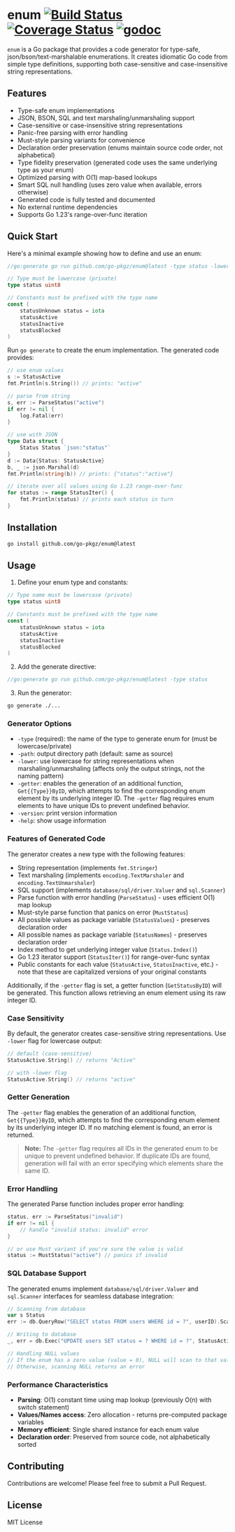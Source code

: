 # enum [![Build Status](https://github.com/go-pkgz/enum/workflows/build/badge.svg)](https://github.com/go-pkgz/enum/actions) [![Coverage Status](https://coveralls.io/repos/github/go-pkgz/enum/badge.svg?branch=master)](https://coveralls.io/github/go-pkgz/enum?branch=master) [![godoc](https://godoc.org/github.com/go-pkgz/enum?status.svg)](https://godoc.org/github.com/go-pkgz/enum)


`enum` is a Go package that provides a code generator for type-safe, json/bson/text-marshalable enumerations. It creates idiomatic Go code from simple type definitions, supporting both case-sensitive and case-insensitive string representations.

## Features

- Type-safe enum implementations
- JSON, BSON, SQL and text marshaling/unmarshaling support
- Case-sensitive or case-insensitive string representations
- Panic-free parsing with error handling
- Must-style parsing variants for convenience
- Declaration order preservation (enums maintain source code order, not alphabetical)
- Type fidelity preservation (generated code uses the same underlying type as your enum)
- Optimized parsing with O(1) map-based lookups
- Smart SQL null handling (uses zero value when available, errors otherwise)
- Generated code is fully tested and documented
- No external runtime dependencies
- Supports Go 1.23's range-over-func iteration

## Quick Start

Here's a minimal example showing how to define and use an enum:

```go
//go:generate go run github.com/go-pkgz/enum@latest -type status -lower

// Type must be lowercase (private)
type status uint8

// Constants must be prefixed with the type name
const (
    statusUnknown status = iota
    statusActive
    statusInactive
    statusBlocked
)
```

Run `go generate` to create the enum implementation. The generated code provides:

```go
// use enum values
s := StatusActive
fmt.Println(s.String()) // prints: "active"

// parse from string
s, err := ParseStatus("active")
if err != nil {
    log.Fatal(err)
}

// use with JSON
type Data struct {
    Status Status `json:"status"`
}
d := Data{Status: StatusActive}
b, _ := json.Marshal(d)
fmt.Println(string(b)) // prints: {"status":"active"}

// iterate over all values using Go 1.23 range-over-func
for status := range StatusIter() {
    fmt.Println(status) // prints each status in turn
}
```

## Installation

```bash
go install github.com/go-pkgz/enum@latest
```

## Usage

1. Define your enum type and constants:

```go
// Type name must be lowercase (private)
type status uint8

// Constants must be prefixed with the type name
const (
    statusUnknown status = iota
    statusActive
    statusInactive
    statusBlocked
)
```

2. Add the generate directive:
```go
//go:generate go run github.com/go-pkgz/enum@latest -type status
```

3. Run the generator:
```bash
go generate ./...
```

### Generator Options

- `-type` (required): the name of the type to generate enum for (must be lowercase/private)
- `-path`: output directory path (default: same as source)
- `-lower`: use lowercase for string representations when marshaling/unmarshaling (affects only the output strings, not the naming pattern)
- `-getter`: enables the generation of an additional function, `Get{{Type}}ByID`, which attempts to find the corresponding enum element by its underlying integer ID. The `-getter` flag requires enum elements to have unique IDs to prevent undefined behavior.
- `-version`: print version information
- `-help`: show usage information

### Features of Generated Code

The generator creates a new type with the following features:

- String representation (implements `fmt.Stringer`)
- Text marshaling (implements `encoding.TextMarshaler` and `encoding.TextUnmarshaler`)
- SQL support (implements `database/sql/driver.Valuer` and `sql.Scanner`)
- Parse function with error handling (`ParseStatus`) - uses efficient O(1) map lookup
- Must-style parse function that panics on error (`MustStatus`)
- All possible values as package variable (`StatusValues`) - preserves declaration order
- All possible names as package variable (`StatusNames`) - preserves declaration order
- Index method to get underlying integer value (`Status.Index()`)
- Go 1.23 iterator support (`StatusIter()`) for range-over-func syntax
- Public constants for each value (`StatusActive`, `StatusInactive`, etc.) - note that these are capitalized versions of your original constants

Additionally, if the `-getter` flag is set, a getter function (`GetStatusByID`) will be generated. This function allows retrieving an enum element using its raw integer ID.

### Case Sensitivity

By default, the generator creates case-sensitive string representations. Use `-lower` flag for lowercase output:

```go
// default (case-sensitive)
StatusActive.String() // returns "Active"

// with -lower flag
StatusActive.String() // returns "active"
```

### Getter Generation

The `-getter` flag enables the generation of an additional function, `Get{{Type}}ByID`, which attempts to find the corresponding enum element by its underlying integer ID. If no matching element is found, an error is returned.

> **Note:**
> The `-getter` flag requires all IDs in the generated enum to be unique to prevent undefined behavior. If duplicate IDs are found, generation will fail with an error specifying which elements share the same ID.

### Error Handling

The generated Parse function includes proper error handling:

```go
status, err := ParseStatus("invalid")
if err != nil {
    // handle "invalid status: invalid" error
}

// or use Must variant if you're sure the value is valid
status := MustStatus("active") // panics if invalid
```

### SQL Database Support

The generated enums implement `database/sql/driver.Valuer` and `sql.Scanner` interfaces for seamless database integration:

```go
// Scanning from database
var s Status
err := db.QueryRow("SELECT status FROM users WHERE id = ?", userID).Scan(&s)

// Writing to database
_, err = db.Exec("UPDATE users SET status = ? WHERE id = ?", StatusActive, userID)

// Handling NULL values
// If the enum has a zero value (value = 0), NULL will scan to that value
// Otherwise, scanning NULL returns an error
```

### Performance Characteristics

- **Parsing**: O(1) constant time using map lookup (previously O(n) with switch statement)
- **Values/Names access**: Zero allocation - returns pre-computed package variables
- **Memory efficient**: Single shared instance for each enum value
- **Declaration order**: Preserved from source code, not alphabetically sorted

## Contributing

Contributions are welcome! Please feel free to submit a Pull Request.

## License

MIT License